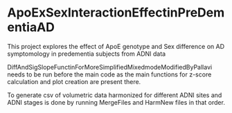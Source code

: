 # ApoExSexInteractionEffectinPreDementiaAD
This project explores the effect of ApoE genotype and Sex difference on AD symptomology in predementia subjects from ADNI data

DiffAndSigSlopeFunctinForMoreSimplifiedMixedmodeModifiedByPallavi needs to be run before the main code as the main functions for z-score calculation and plot creation are present there.

To generate csv of volumetric data harmonized for different ADNI sites and ADNI stages is done by running MergeFiles and HarmNew files in that order.
